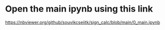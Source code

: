 # Open the main ipynb using this link

https://nbviewer.org/github/souvikcseiitk/sign_calc/blob/main/0_main.ipynb
